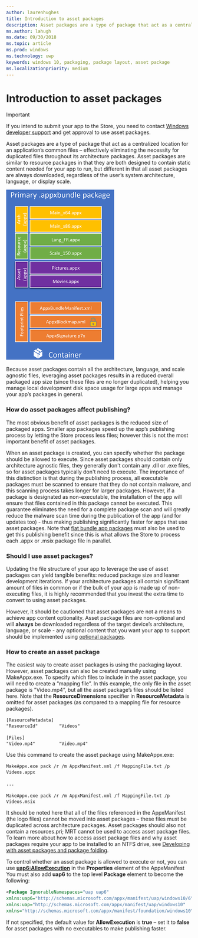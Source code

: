 ```yaml
---
author: laurenhughes
title: Introduction to asset packages
description: Asset packages are a type of package that act as a centralized location for an application’s common files – effectively eliminating the necessity for duplicated files throughout its architecture packages.
ms.author: lahugh
ms.date: 09/30/2018
ms.topic: article
ms.prod: windows
ms.technology: uwp
keywords: windows 10, packaging, package layout, asset package
ms.localizationpriority: medium
---
```


# Introduction to asset packages

> [!IMPORTANT]
> If you intend to submit your app to the Store, you need to contact [Windows developer support](https://developer.microsoft.com/windows/support) and get approval to use asset packages.

Asset packages are a type of package that act as a centralized location for an application’s common files – effectively eliminating the necessity for duplicated files throughout its architecture packages. Asset packages are similar to resource packages in that they are both designed to contain static content needed for your app to run, but different in that all asset packages are always downloaded, regardless of the user’s system architecture, language, or display scale.

![Asset Package Bundle Diagram](images/primary-bundle.png)

Because asset packages contain all the architecture, language, and scale agnostic files, leveraging asset packages results in a reduced overall packaged app size (since these files are no longer duplicated), helping you manage local development disk space usage for large apps and manage your app’s packages in general. 

### How do asset packages affect publishing?
The most obvious benefit of asset packages is the reduced size of packaged apps. Smaller app packages speed up the app’s publishing process by letting the Store process less files; however this is not the most important benefit of asset packages.

When an asset package is created, you can specify whether the package should be allowed to execute. Since asset packages should contain only architecture agnostic files, they generally don't contain any .dll or .exe files, so for asset packages typically don't need to execute. The importance of this distinction is that during the publishing process, all executable packages must be scanned to ensure that they do not contain malware, and this scanning process takes longer for larger packages. However, if a package is designated as non-executable, the installation of the app will ensure that files contained in this package cannot be executed. This guarantee eliminates the need for a complete package scan and will greatly reduce the malware scan time during the publication of the app (and for updates too) - thus making publishing significantly faster for apps that use asset packages. Note that [flat bundle app packages](flat-bundles.md) must also be used to get this publishing benefit since this is what allows the Store to process each .appx or .msix package file in parallel. 


### Should I use asset packages?
Updating the file structure of your app to leverage the use of asset packages can yield tangible benefits: reduced package size and leaner development iterations. If your architecture packages all contain significant amount of files in common or if the bulk of your app is made up of non-executing files, it is highly recommended that you invest the extra time to convert to using asset packages.

However, it should be cautioned that asset packages are not a means to achieve app content optionality. Asset package files are non-optional and will **always** be downloaded regardless of the target device’s architecture, language, or scale - any optional content that you want your app to support should be implemented using [optional packages](optional-packages.md). 


### How to create an asset package
The easiest way to create asset packages is using the packaging layout. However, asset packages can also be created manually using MakeAppx.exe. To specify which files to include in the asset package, you will need to create a “mapping file”. In this example, the only file in the asset package is "Video.mp4”, but all the asset package’s files should be listed here. Note that the **ResourceDimensions** specifier in **ResourceMetadata** is omitted for asset packages (as compared to a mapping file for resource packages).

```example 
[ResourceMetadata]
"ResourceId"        "Videos"

[Files]
"Video.mp4"         "Video.mp4"
```

Use this command to create the asset package using MakeAppx.exe: 

```syntax 
MakeAppx.exe pack /r /m AppxManifest.xml /f MappingFile.txt /p Videos.appx

...

MakeAppx.exe pack /r /m AppxManifest.xml /f MappingFile.txt /p Videos.msix

```
It should be noted here that all of the files referenced in the AppxManifest (the logo files) cannot be moved into asset packages – these files must be duplicated across architecture packages. 
Asset packages should also not contain a resources.pri; MRT cannot be used to access asset package files. To learn more about how to access asset package files and why asset packages require your app to be installed to an NTFS drive, see [Developing with asset packages and package folding](Package-Folding.md).

To control whether an asset package is allowed to execute or not, you can use **[uap6:AllowExecution](https://docs.microsoft.com/uwp/schemas/appxpackage/uapmanifestschema/element-uap6-allowexecution)** in the **Properties** element of the AppxManifest You must also add **uap6** to the top level **Package** element to become the following: 

```XML
<Package IgnorableNamespaces="uap uap6" 
xmlns:uap6="http://schemas.microsoft.com/appx/manifest/uap/windows10/6" 
xmlns:uap="http://schemas.microsoft.com/appx/manifest/uap/windows10" 
xmlns="http://schemas.microsoft.com/appx/manifest/foundation/windows10">
```

 If not specified, the default value for **AllowExecution** is **true** – set it to **false** for asset packages with no executables to make publishing faster.  



